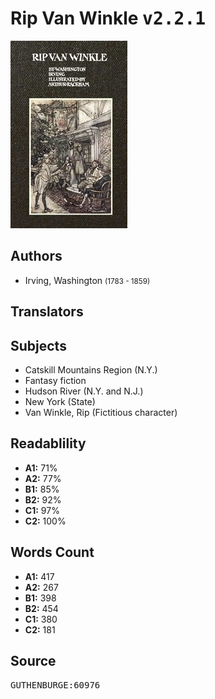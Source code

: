 # Rip Van Winkle <kbd>v2.2.1</kbd>

![](./cover.medium.jpg "")

## Authors


 - Irving, Washington <small>(1783 - 1859)</small>

## Translators



## Subjects


 - Catskill Mountains Region (N.Y.)
 - Fantasy fiction
 - Hudson River (N.Y. and N.J.)
 - New York (State)
 - Van Winkle, Rip (Fictitious character)

## Readablility


 - **A1:** 71%
 - **A2:** 77%
 - **B1:** 85%
 - **B2:** 92%
 - **C1:** 97%
 - **C2:** 100%

## Words Count


 - **A1:** 417
 - **A2:** 267
 - **B1:** 398
 - **B2:** 454
 - **C1:** 380
 - **C2:** 181

## Source


<kbd>GUTHENBURGE:60976</kbd>

